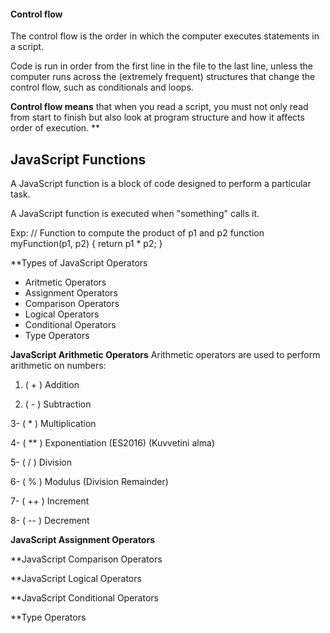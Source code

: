 #### Control flow

The control flow is the order in which the computer executes statements in a script.

Code is run in order from the first line in the file to the last line, unless the computer runs across the (extremely frequent) structures that change the control flow, such as conditionals and loops.

**Control flow means** that when you read a script, you must not only read from start to finish but also look at program structure and how it affects order of execution.
**

## JavaScript Functions

A JavaScript function is a block of code designed to perform a particular task.

A JavaScript function is executed when "something" calls it.

Exp: // Function to compute the product of p1 and p2
function myFunction(p1, p2) {
  return p1 * p2;
}






**Types of JavaScript Operators

* Aritmetic Operators
* Assignment Operators
* Comparison Operators
* Logical Operators
* Conditional Operators
* Type Operators



**JavaScript Arithmetic Operators**
Arithmetic operators are used to perform arithmetic on numbers:

1. (  +	 ) Addition

2. ( -	) Subtraction
 
3- ( *	) Multiplication

4- ( **	) Exponentiation (ES2016) (Kuvvetini alma)

5- ( /	)  Division

6- ( %	)  Modulus (Division Remainder)

7- ( ++ )	Increment

8- (  --	) Decrement

**JavaScript Assignment Operators**

**JavaScript Comparison Operators

**JavaScript Logical Operators

**JavaScript Conditional Operators

**Type Operators
